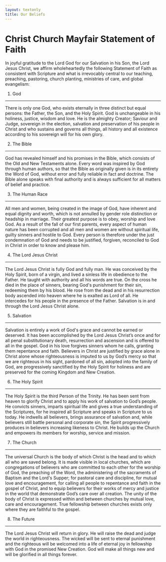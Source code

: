```yaml
---
layout: textonly
title: Our Beliefs
---
```

Christ Church Mayfair Statement of Faith
========================================

In joyful gratitude to the Lord God for our Salvation in his Son, the Lord Jesus Christ, we affirm wholeheartedly the following Statement of Faith as consistent with Scripture and what is irrevocably central to our teaching, preaching, pastoring, church planting, ministries of care, and global evangelism:

1) God
------

There is only one God, who exists eternally in three distinct but equal persons: the Father, the Son, and the Holy Spirit. God is unchangeable in his holiness, justice, wisdom and love. He is the almighty Creator; Saviour and Judge, sovereign in the election, salvation and preservation of his people in Christ and who sustains and governs all things, all history and all existence according to his sovereign will for his own glory.

2) The Bible
------------

God has revealed himself and his promises in the Bible, which consists of the Old and New Testaments alone. Every word was inspired by God through human authors, so that the Bible as originally given is in its entirety the Word of God, without error and fully reliable in fact and doctrine. The Bible alone speaks with final authority and is always sufficient for all matters of belief and practice.

3) The Human Race
-----------------

All men and women, being created in the image of God, have inherent and equal dignity and worth, which is not annulled by gender role distinction or headship in marriage. Their greatest purpose is to obey, worship and love God. As a result of the fall of our first parents, every aspect of human nature has been corrupted and all men and women are without spiritual life, guilty sinners and hostile to God. Every person is therefore under the just condemnation of God and needs to be justified, forgiven, reconciled to God in Christ in order to know and please him.

4) The Lord Jesus Christ
------------------------

The Lord Jesus Christ is fully God and fully man. He was conceived by the Holy Spirit, born of a virgin, and lived a sinless life in obedience to the Father. He taught with authority and all his words are true. On the cross he died in the place of sinners, bearing God's punishment for their sin, redeeming them by his blood. He rose from the dead and in his resurrection body ascended into heaven where he is exalted as Lord of all. He intercedes for his people in the presence of the Father. Salvation is in and through the Lord Jesus Christ alone.

5) Salvation
------------

Salvation is entirely a work of God's grace and cannot be earned or deserved. It has been accomplished by the Lord Jesus Christ’s once and for all penal substitutionary death, resurrection and ascension and is offered to all in the gospel. God in his love forgives sinners whom he calls, granting them repentance and faith. Believers in Christ are justified by grace alone in Christ alone whose righteousness is imputed to us by God’s mercy so that we are righteous in his sight, pardoned of all sin, adopted into the family of God, are progressively sanctified by the Holy Spirit for holiness and are preserved for the coming Kingdom and New Creation.

6) The Holy Spirit
------------------

The Holy Spirit is the third Person of the Trinity. He has been sent from heaven to glorify Christ and to apply his work of salvation to God’s people. He convicts sinners, imparts spiritual life and gives a true understanding of the Scriptures, for he inspired all Scripture and speaks in Scripture to us today. He indwells all believers, brings assurance of salvation and, while believers still battle personal and corporate sin, the Spirit progressively produces in believers increasing likeness to Christ. He builds up the Church and empowers its members for worship, service and mission.

7) The Church
-------------

The universal Church is the body of which Christ is the head and to which all who are saved belong. It is made visible in local churches, which are congregations of believers who are committed to each other for the worship of God, the preaching of the Word, the administering of the sacraments of Baptism and the Lord's Supper; for pastoral care and discipline, for mutual love and encouragement, for calling all people to repentance and faith in the gospel of Christ, and to equip believers for their works of mercy and justice in the world that demonstrate God’s care over all creation. The unity of the body of Christ is expressed within and between churches by mutual love, care and encouragement. True fellowship between churches exists only where they are faithful to the gospel.

8) The Future
-------------

The Lord Jesus Christ will return in glory. He will raise the dead and judge the world in righteousness. The wicked will be sent to eternal punishment and the righteous will be welcomed into a life of eternal joy in fellowship with God in the promised New Creation. God will make all things new and will be glorified in all things forever.